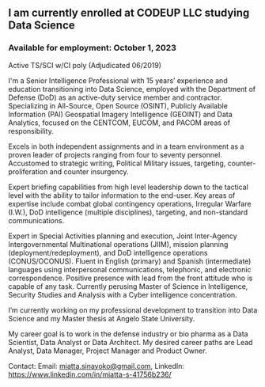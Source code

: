 ## I am currently enrolled at CODEUP LLC studying Data Science


### Available for employment: October 1, 2023 
Active TS/SCI w/CI poly (Adjudicated 06/2019)



I'm a Senior Intelligence Professional with 15 years’ experience and education transitioning into Data Science, employed with the Department of Defense (DoD) as an active-duty service member and contractor. 
Specializing in All-Source, Open Source (OSINT), Publicly Available Information (PAI) Geospatial Imagery Intelligence (GEOINT) and Data Analytics, focused on the CENTCOM, EUCOM, and PACOM areas of responsibility. 

Excels in both independent assignments and in a team environment as a proven leader of projects ranging from four to seventy personnel. Accustomed to strategic writing, Political Military issues, targeting, counter-proliferation and counter insurgency.

Expert briefing capabilities from high level leadership down to the tactical level with the ability to tailor information to the end-user. Key areas of expertise include combat global contingency operations, Irregular Warfare (I.W.), DoD intelligence (multiple disciplines), targeting, and non-standard communications. 

Expert in Special Activities planning and execution, Joint Inter-Agency Intergovernmental Multinational operations (JIIM), mission planning (deployment/redeployment), and DoD intelligence operations (CONUS/OCONUS). Fluent in English (primary) and Spanish (intermediate) languages using interpersonal communications, telephonic, and electronic correspondence. Positive presence with lead from the front attitude who is capable of any task. Currently perusing Master of Science in Intelligence, Security Studies and Analysis with a Cyber intelligence concentration.

I’m currently working on my professional development to transition into Data Science and my Master thesis at Angelo State University.

My career goal is to work in the defense industry or bio pharma as a Data Scientist, Data Analyst or Data Architect. My desired career paths are Lead Analyst, Data Manager, Project Manager and Product Owner.


Contact: Email: miatta.sinayoko@gmail.com, LinkedIn: https://www.linkedin.com/in/miatta-s-41756b236/ 


